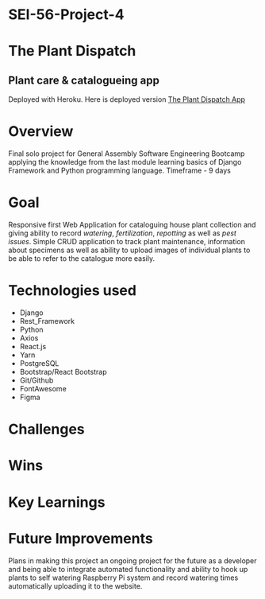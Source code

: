 # SEI-56-Project-4
# The Plant Dispatch
## Plant care & catalogueing app
Deployed with Heroku. Here is deployed version [The Plant Dispatch App](https://theplantdispatch.herokuapp.com/)

# Overview
Final solo project for General Assembly Software Engineering Bootcamp applying the knowledge from the last module learning basics of Django Framework and Python programming language. 
Timeframe - 9 days

# Goal
Responsive first Web Application for cataloguing house plant collection and giving ability to record *watering*, *fertilization*, *repotting* as well as *pest issues*. Simple CRUD application to track plant maintenance, information about specimens as well as ability to upload images of individual plants to be able to refer to the catalogue more easily.

# Technologies used 
+ Django
+ Rest_Framework
+ Python
+ Axios
+ React.js
+ Yarn
+ PostgreSQL
+ Bootstrap/React Bootstrap
+ Git/Github
+ FontAwesome
+ Figma



# Challenges

# Wins

# Key Learnings 

# Future Improvements
Plans in making this project an ongoing project for the future as a developer and being able to integrate automated functionality and ability to hook up plants to self watering Raspberry Pi system and record watering times automatically uploading it to the website.






























